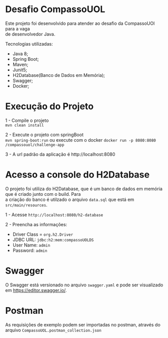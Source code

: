 # Desafio CompassoUOL


Este projeto foi desenvolvido para atender ao desafio da CompassoUOl para a vaga  
de desenvolvedor Java.

Tecnologias utilizadas:
* Java 8;
* Spring Boot;
* Maven;
* Junit5;
* H2Database(Banco de Dados em Memória);
* Swagger;
* Docker;

# Execução do Projeto

1 - Compile o projeto  
`mvn clean install`

2 - Execute o projeto com springBoot  
`mvn spring-boot:run` ou execute com o docker `docker run -p 8080:8080 /compassouol/challenge-app`

3 - A url padrão da aplicação é http://localhost:8080


# Acesso a console do H2Database
O projeto foi utiliza do H2Database, que é um banco de dados em memória que é criado junto com o build. Para  
a criação do banco é utilzado o arquivo `data.sql` que está em `src/main/resources`.

1 - Acesse `http://localhost:8080/h2-database`

2 - Preencha as informações:
* Driver Class = `org.h2.Driver`
* JDBC URL: `jdbc:h2:mem:compassoUOLDS`
* User Name: `admin`
* Password: `admin`

# Swagger
O  Swagger está versionado no arquivo `swagger.yaml`  e pode ser visualizado em https://editor.swagger.io/.

# Postman
As requisições de exemplo podem ser importadas no postman, através do arquivo `CompassoUOL.postman_collection.json`



  

